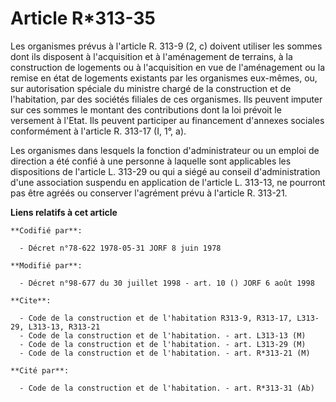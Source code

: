 # Article R*313-35

Les organismes prévus à l'article R. 313-9 (2, c) doivent utiliser les sommes dont ils disposent à l'acquisition et à
l'aménagement  de terrains, à la construction de logements ou à l'acquisition en vue de l'aménagement ou la remise en état de
logements existants par les organismes eux-mêmes, ou, sur autorisation spéciale du ministre chargé de la construction et de
l'habitation, par des sociétés filiales de ces organismes. Ils peuvent imputer sur ces sommes le montant des contributions
dont la loi prévoit le versement à l'Etat. Ils peuvent participer au financement d'annexes sociales conformément à l'article
R. 313-17 (I, 1°, a).

Les organismes dans lesquels la fonction d'administrateur ou un emploi de direction a été confié à une personne à laquelle
sont applicables les dispositions de l'article L. 313-29 ou qui a siégé au conseil d'administration d'une association
suspendu en application de l'article L. 313-13, ne pourront pas être agréés ou conserver l'agrément prévu à l'article R.
313-21.

**Liens relatifs à cet article**

	**Codifié par**:

	  - Décret n°78-622 1978-05-31 JORF 8 juin 1978

	**Modifié par**:

	  - Décret n°98-677 du 30 juillet 1998 - art. 10 () JORF 6 août 1998

	**Cite**:

	  - Code de la construction et de l'habitation R313-9, R313-17, L313-29, L313-13, R313-21
	  - Code de la construction et de l'habitation. - art. L313-13 (M)
	  - Code de la construction et de l'habitation. - art. L313-29 (M)
	  - Code de la construction et de l'habitation. - art. R*313-21 (M)

	**Cité par**:

	  - Code de la construction et de l'habitation. - art. R*313-31 (Ab)

